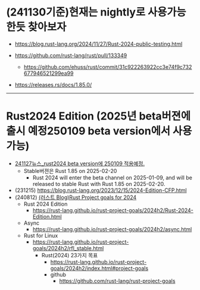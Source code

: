 # (241130기준)현재는 nightly로 사용가능한듯 찾아보자
- https://blog.rust-lang.org/2024/11/27/Rust-2024-public-testing.html

- https://github.com/rust-lang/rust/pull/133349
  - https://github.com/ehuss/rust/commit/31c922263922cc3e74f9c732677946521299ea99

- https://releases.rs/docs/1.85.0/

<hr />

# Rust2024 Edition (2025년 beta버젼에 출시 예정250109 beta version에서 사용가능)
  - [241127뉴스_rust2024 beta version에 250109 적용예정.](https://blog.rust-lang.org/2024/11/27/Rust-2024-public-testing.html)
    - Stable버젼은  Rust 1.85 on 2025-02-20
      - Rust 2024 will enter the beta channel on 2025-01-09, and will be released to stable Rust with Rust 1.85 on 2025-02-20.
  - (231215) https://blog.rust-lang.org/2023/12/15/2024-Edition-CFP.html
  - (240812) [(러스트 Blog)Rust Project goals for 2024](https://blog.rust-lang.org/2024/08/12/Project-goals.html)
    - Rust 2024 Edition 
      - https://rust-lang.github.io/rust-project-goals/2024h2/Rust-2024-Edition.html
    - Async
      - https://rust-lang.github.io/rust-project-goals/2024h2/async.html
    - Rust for Linux
      - https://rust-lang.github.io/rust-project-goals/2024h2/rfl_stable.html
        - Rust(2024) 23가지 목표
          - https://rust-lang.github.io/rust-project-goals/2024h2/index.html#project-goals
          - github
            - https://github.com/rust-lang/rust-project-goals


